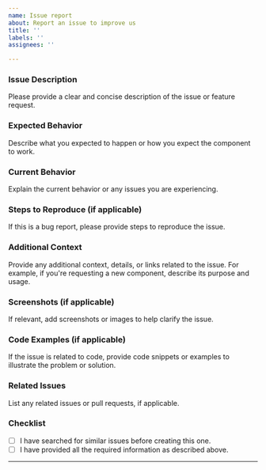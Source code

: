 ```yaml
---
name: Issue report
about: Report an issue to improve us
title: ''
labels: ''
assignees: ''

---
```


### Issue Description

Please provide a clear and concise description of the issue or feature request.

### Expected Behavior

Describe what you expected to happen or how you expect the component to work.

### Current Behavior

Explain the current behavior or any issues you are experiencing.

### Steps to Reproduce (if applicable)

If this is a bug report, please provide steps to reproduce the issue.

### Additional Context

Provide any additional context, details, or links related to the issue. For example, if you're requesting a new component, describe its purpose and usage.

### Screenshots (if applicable)

If relevant, add screenshots or images to help clarify the issue.

### Code Examples (if applicable)

If the issue is related to code, provide code snippets or examples to illustrate the problem or solution.

### Related Issues

List any related issues or pull requests, if applicable.

### Checklist

- [ ] I have searched for similar issues before creating this one.
- [ ] I have provided all the required information as described above.

---
